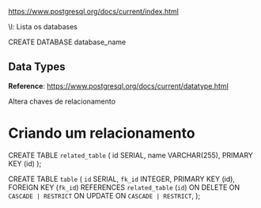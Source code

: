 


https://www.postgresql.org/docs/current/index.html



\l: Lista os databases

CREATE DATABASE database_name


## Data Types

**Reference**: https://www.postgresql.org/docs/current/datatype.html

Altera chaves de relacionamento

# Criando um relacionamento

CREATE TABLE `related_table` (
    id SERIAL,
    name VARCHAR(255),
    PRIMARY KEY (id)
);

CREATE TABLE `table` (
    `id` SERIAL,
    `fk_id` INTEGER,
    PRIMARY KEY (id),
    FOREIGN KEY (`fk_id`)
        REFERENCES `related_table` (`id`)
        ON DELETE ON `CASCADE | RESTRICT`
        ON UPDATE ON `CASCADE | RESTRICT`,
);